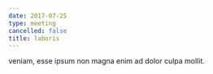 ```yaml
---
date: 2017-07-25
type: meeting
cancelled: false
title: laboris
---
```

veniam, esse ipsum non magna enim ad dolor culpa mollit.